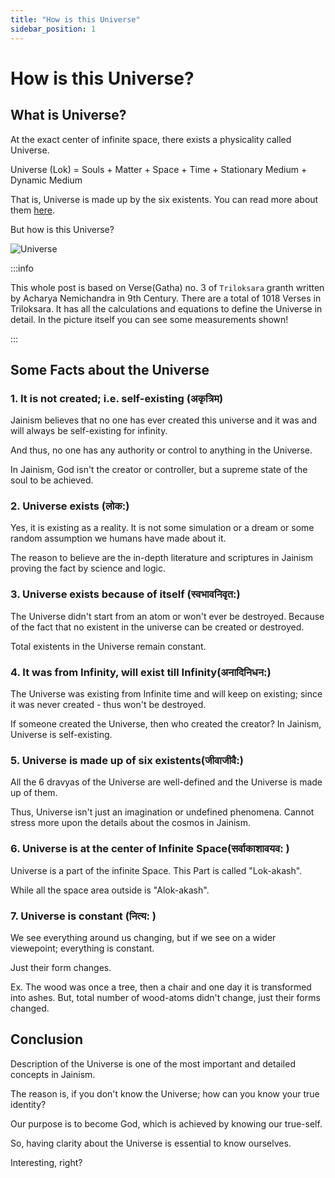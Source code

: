 ```yaml
---
title: "How is this Universe"
sidebar_position: 1
---
```


# How is this Universe?

## What is Universe?

At the exact center of infinite space, there exists a physicality called Universe.

Universe (Lok) = Souls + Matter + Space + Time + Stationary Medium + Dynamic Medium

That is, Universe is made up by the six existents.
You can read more about them [here](/docs/category/6-dravyas).

But how is this Universe?

![Universe](/img/universe.png "The Universe - 3 Lokas")

:::info ‎

This whole post is based on Verse(Gatha) no. 3 of `Triloksara` granth written by Acharya Nemichandra in 9th Century. There are a total of 1018 Verses in Triloksara. It has all the calculations and equations to define the Universe in detail. In the picture itself you can see some measurements shown!

:::

## Some Facts about the Universe

### 1. It is not created; i.e. self-existing (अकृत्रिम)

Jainism believes that no one has ever created this universe and it was and will always be self-existing for infinity.

And thus, no one has any authority or control to anything in the Universe.

In Jainism, God isn't the creator or controller, but a supreme state of the soul to be achieved.

### 2. Universe exists (लोक:)

Yes, it is existing as a reality. It is not some simulation or a dream or some random assumption we humans have made about it.

The reason to believe are the in-depth literature and scriptures in Jainism proving the fact by science and logic.

### 3. Universe exists because of itself (स्वभावनिवृत:)

The Universe didn't start from an atom or won't ever be destroyed. Because of the fact that no existent in the universe can be created or destroyed.

Total existents in the Universe remain constant.

### 4. It was from Infinity, will exist till Infinity(अनादिनिधन:)

The Universe was existing from Infinite time and will keep on existing; since it was never created - thus won't be destroyed.

If someone created the Universe, then who created the creator? In Jainism, Universe is self-existing.

### 5. Universe is made up of six existents(जीवाजीवै:)

All the 6 dravyas of the Universe are well-defined and the Universe is made up of them.

Thus, Universe isn't just an imagination or undefined phenomena. Cannot stress more upon the details about the cosmos in Jainism.

### 6. Universe is at the center of Infinite Space(सर्वाकाशावयव: )

Universe is a part of the infinite Space.
This Part is called "Lok-akash".

While all the space area outside is "Alok-akash".

### 7. Universe is constant (नित्य: )

We see everything around us changing, but if we see on a wider viewepoint; everything is constant.

Just their form changes.

Ex. The wood was once a tree, then a chair and one day it is transformed into ashes. But, total number of wood-atoms didn't change, just their forms changed.

## Conclusion

Description of the Universe is one of the most important and detailed concepts in Jainism.

The reason is, if you don't know the Universe; how can you know your true identity?

Our purpose is to become God, which is achieved by knowing our true-self.

So, having clarity about the Universe is essential to know ourselves.

Interesting, right?
